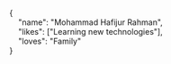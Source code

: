 {  
&nbsp;&nbsp;&nbsp;&nbsp;"name": "Mohammad Hafijur Rahman",  
&nbsp;&nbsp;&nbsp;&nbsp;"likes": ["Learning new technologies"],  
&nbsp;&nbsp;&nbsp;&nbsp;"loves": "Family"  
}
